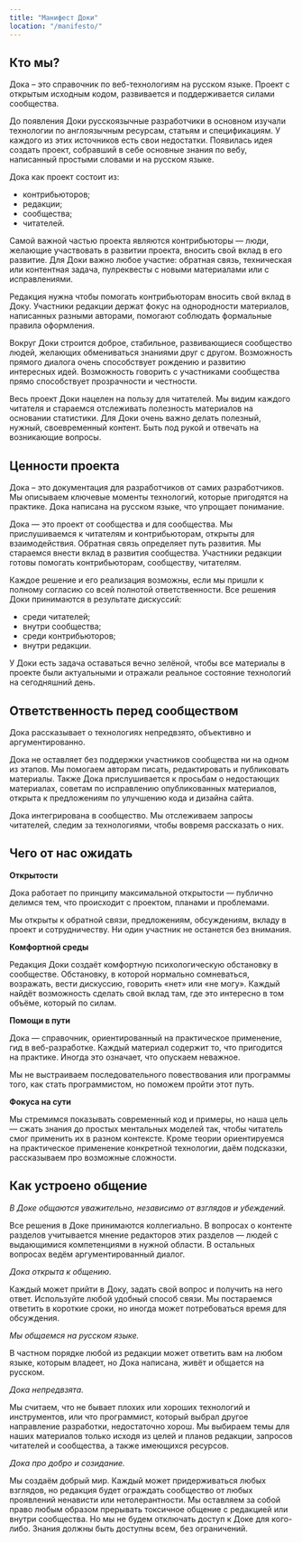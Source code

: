 ```yaml
---
title: "Манифест Доки"
location: "/manifesto/"
---
```


## Кто мы?

Дока – это справочник по веб-технологиям на русском языке. Проект с открытым исходным кодом, развивается и поддерживается силами сообщества.

До появления Доки русскоязычные разработчики в основном изучали технологии по англоязычным ресурсам, статьям и спецификациям. У каждого из этих источников есть свои недостатки. Появилась идея создать проект, собравший в себе основные знания по вебу, написанный простыми словами и на русском языке.

Дока как проект состоит из:

- контрибьюторов;
- редакции;
- сообщества;
- читателей.

Самой важной частью проекта являются контрибьюторы — люди, желающие участвовать в развитии проекта, вносить свой вклад в его развитие. Для Доки важно любое участие: обратная связь, техническая или контентная задача, пулреквесты с новыми материалами или с исправлениями.

Редакция нужна чтобы помогать контрибьюторам вносить свой вклад в Доку. Участники редакции держат фокус на однородности материалов, написанных разными авторами, помогают соблюдать формальные правила оформления.

Вокруг Доки строится доброе, стабильное, развивающиеся сообщество людей, желающих обмениваться знаниями друг с другом. Возможность прямого диалога очень способствует рождению и развитию интересных идей. Возможность говорить с участниками сообщества прямо способствует прозрачности и честности.

Весь проект Доки нацелен на пользу для читателей. Мы видим каждого читателя и стараемся отслеживать полезность материалов на основании статистики. Для Доки очень важно делать полезный, нужный, своевременный контент. Быть под рукой и отвечать на возникающие вопросы.

## Ценности проекта

Дока – это документация для разработчиков от самих разработчиков. Мы описываем ключевые моменты технологий, которые пригодятся на практике. Дока написана на русском языке, что упрощает понимание.

Дока — это проект от сообщества и для сообщества. Мы прислушиваемся к читателям и контрибьюторам, открыты для взаимодействия. Обратная связь определяет путь развития. Мы стараемся внести вклад в развития сообщества. Участники редакции готовы помогать контрибьюторам, сообществу, читателям.

Каждое решение и его реализация возможны, если мы пришли к полному согласию со всей полнотой ответственности. Все решения Доки принимаются в результате дискуссий:

- среди читателей;
- внутри сообщества;
- среди контрибьюторов;
- внутри редакции.

У Доки есть задача оставаться вечно зелёной, чтобы все материалы в проекте были актуальными и отражали реальное состояние технологий на сегодняшний день.

## Ответственность перед сообществом

Дока рассказывает о технологиях непредвзято, объективно и аргументированно.

Дока не оставляет без поддержки участников сообщества ни на одном из этапов. Мы помогаем авторам писать, редактировать и публиковать материалы. Также Дока прислушивается к просьбам о недостающих материалах, советам по исправлению опубликованных материалов, открыта к предложениям по улучшению кода и дизайна сайта.

Дока интегрирована в сообщество. Мы отслеживаем запросы читателей, следим за технологиями, чтобы вовремя рассказать о них.

## Чего от нас ожидать

**Открытости**

Дока работает по принципу максимальной открытости — публично делимся тем, что происходит с проектом, планами и проблемами.

Мы открыты к обратной связи, предложениям, обсуждениям, вкладу в проект и сотрудничеству. Ни один участник не останется без внимания.

**Комфортной среды**

Редакция Доки создаёт комфортную психологическую обстановку в сообществе. Обстановку, в которой нормально сомневаться, возражать, вести дискуссию, говорить «нет» или «не могу». Каждый найдёт возможность сделать свой вклад там, где это интересно в том объёме, который по силам.

**Помощи в пути**

Дока — справочник, ориентированный на практическое применение, гид в веб-разработке. Каждый материал содержит то, что пригодится на практике. Иногда это означает, что опускаем неважное.

Мы не выстраиваем последовательного повествования или программы того, как стать программистом, но поможем пройти этот путь.

**Фокуса на сути**

Мы стремимся показывать современный код и примеры, но наша цель — сжать знания до простых ментальных моделей так, чтобы читатель смог применить их в разном контексте. Кроме теории ориентируемся на практическое применение конкретной технологии, даём подсказки, рассказываем про возможные сложности.

## Как устроено общение

_В Доке общаются уважительно, независимо от взглядов и убеждений._

Все решения в Доке принимаются коллегиально. В вопросах о контенте разделов учитывается мнение редакторов этих разделов — людей с выдающимися компетенциями в нужной области. В остальных вопросах ведём аргументированный диалог.

_Дока открыта к общению._

Каждый может прийти в Доку, задать свой вопрос и получить на него ответ. Используйте любой удобный способ связи. Мы постараемся ответить в короткие сроки, но иногда может потребоваться время для обсуждения.

_Мы общаемся на русском языке._

В частном порядке любой из редакции может ответить вам на любом языке, которым владеет, но Дока написана, живёт и общается на русском.

_Дока непредвзята._

Мы считаем, что не бывает плохих или хороших технологий и инструментов, или что программист, который выбрал другое направление разработки, недостаточно хорош. Мы выбираем темы для наших материалов только исходя из целей и планов редакции, запросов читателей и сообщества, а также имеющихся ресурсов.

_Дока про добро и созидание._

Мы создаём добрый мир. Каждый может придерживаться любых взглядов, но редакция будет ограждать сообщество от любых проявлений ненависти или нетолерантности. Мы оставляем за собой право любым образом прерывать токсичное общение с редакцией или внутри сообщества. Но мы не будем отключать доступ к Доке для кого-либо. Знания должны быть доступны всем, без ограничений.
